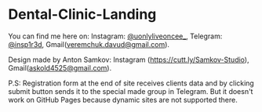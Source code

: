 # Dental-Clinic-Landing
You can find me here on: Instagram: [@uonlyliveoncee_](https://www.instagram.com/uonlyliveoncee_/?igshid=1689nizc9r53v), Telegram: [@insp1r3d](https://t.me/insp1r3d), Gmail(veremchuk.davud@gmail.com).

Design made by Anton Samkov: Instagram (https://cutt.ly/Samkov-Studio), Gmail(askold4525@gmail.com).

P.S:
Registration form at the end of site receives clients data and by clicking submit button sends it to the special made group in Telegram. But it doesn't work on GitHub Pages because dynamic sites are not supported there.
